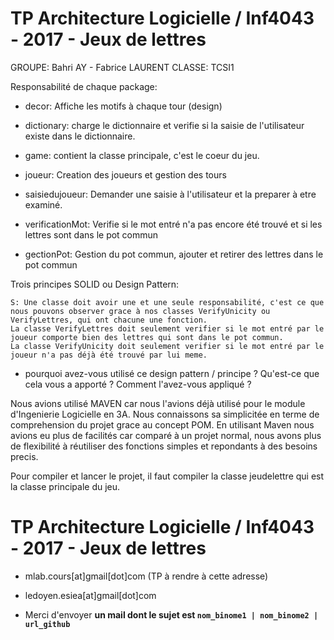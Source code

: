# TP Architecture Logicielle / Inf4043 - 2017 - Jeux de lettres

 GROUPE:	Bahri AY  -  Fabrice LAURENT
 CLASSE:	TCSI1
 
 
Responsabilité de chaque package:

- decor: Affiche les motifs à chaque tour (design)

- dictionary: charge le dictionnaire et verifie si la saisie de l'utilisateur
			  existe dans le dictionnaire.

- game: contient la classe principale, c'est le coeur du jeu.

- joueur: Creation des joueurs et gestion des tours

- saisiedujoueur: Demander une saisie à l'utilisateur et la preparer à etre examiné.

- verificationMot: Verifie si le mot entré n'a pas encore été trouvé 
					et si les lettres sont dans le pot commun

- gectionPot: Gestion du pot commun, ajouter et retirer des lettres dans le pot commun



Trois principes SOLID ou Design Pattern:

	S: Une classe doit avoir une et une seule responsabilité, c'est ce que nous pouvons observer grace à nos classes VerifyUnicity ou VerifyLettres, qui ont chacune une fonction.
	La classe VerifyLettres doit seulement verifier si le mot entré par le joueur comporte bien des lettres qui sont dans le pot commun.
	La classe VerifyUnicity doit seulement verifier si le mot entré par le joueur n'a pas déjà été trouvé par lui meme.
	
  - pourquoi avez-vous utilisé ce design pattern / principe ? Qu'est-ce que cela vous a apporté ? Comment l'avez-vous appliqué ? 
  
  Nous avions utilisé MAVEN car nous l'avions déjà utilisé pour le module d'Ingenierie Logicielle en 3A.
  Nous connaissons sa simplicitée en terme de comprehension du projet grace au concept POM.
  En utilisant Maven nous avions eu plus de facilités car comparé à un projet normal, nous avons plus de flexibilité à réutiliser des fonctions simples et repondants à des besoins precis. 
  
Pour compiler et lancer le projet, il faut compiler la classe jeudelettre qui est la classe principale du jeu.

 
# TP Architecture Logicielle / Inf4043 - 2017 - Jeux de lettres
  - mlab.cours[at]gmail[dot]com (TP à rendre à cette adresse)
  - ledoyen.esiea[at]gmail[dot]com

- Merci d'envoyer **un mail dont le sujet est `nom_binome1 | nom_binome2 | url_github`**
